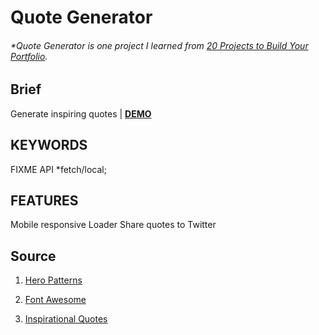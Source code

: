 # Quote Generator

###### \*Quote Generator is one project I learned from [20 Projects to Build Your Portfolio](https://www.udemy.com/course/javascript-web-projects-to-build-your-portfolio-resume/).

## Brief

Generate inspiring quotes | [**DEMO**](https://howiework.github.io/FIXME/)

## KEYWORDS

FIXME API \*fetch/local;

## FEATURES

Mobile responsive
Loader
Share quotes to Twitter

## Source

1. [Hero Patterns](https://www.heropatterns.com/)

2. [Font Awesome](https://fontawesome.com/)

3. [Inspirational Quotes](https://quotes-react.netlify.app/)
